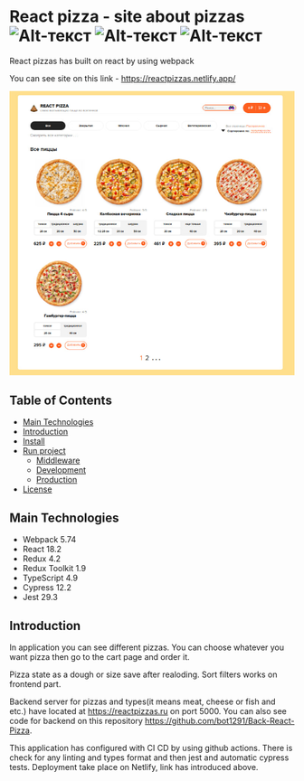 # React pizza - site about pizzas ![Alt-текст](https://badgen.net/badge/Test/React%20pizzas/black) ![Alt-текст](https://badgen.net/badge/License/MIT/:black) ![Alt-текст](https://badgen.net/badge/Github/Actions/black?icon=github) 
 
React pizzas has built on react by using webpack

You can see site on this link - https://reactpizzas.netlify.app/

![Alt-текст](./photo_2023-01-06_18-12-23.jpg)

## Table of Contents

+ [Main Technologies](#Main-Technologies) 
+ [Introduction](#Introduction)
+ [Install](#Install)
+ [Run project](#Run-project)
  + [Middleware](#Middleware)
  + [Development](#Development)
  + [Production](#Production)
+ [License](#License) 

## Main Technologies 

+ Webpack 5.74
+ React 18.2
+ Redux 4.2
+ Redux Toolkit 1.9
+ TypeScript 4.9
+ Cypress 12.2
+ Jest 29.3

## Introduction

In application you can see different pizzas. You can choose whatever you want pizza then go to the cart page and order it.

Pizza state as a dough or size save after realoding. Sort filters works on frontend part.

Backend server for pizzas and types(it means meat, cheese or fish and etc.) have located at https://reactpizzas.ru on port 5000. You can also see code for backend on this repository https://github.com/bot1291/Back-React-Pizza. 

This application has configured with CI CD by using github actions. There is check for any linting and types format and then jest and automatic cypress tests. Deployment take place on Netlify, link has introduced above.
